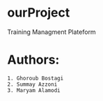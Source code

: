 # ourProject
Training Managment Plateform 


# Authors:
```
1. Ghoroub Bostagi
2. Summay Azzoni
3. Maryam Alamodi
```
